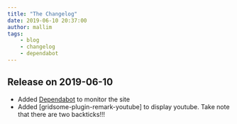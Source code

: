 ```yaml
---
title: "The Changelog"
date: 2019-06-10 20:37:00
author: mallim
tags:
    - blog
    - changelog
    - dependabot
---
```


## Release on 2019-06-10
* Added [Dependabot](https://dependabot.com/) to monitor the site
* Added [gridsome-plugin-remark-youtube] to display youtube. Take note that there are two backticks!!!
